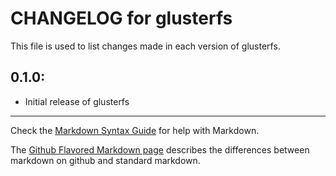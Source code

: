 # CHANGELOG for glusterfs

This file is used to list changes made in each version of glusterfs.

## 0.1.0:

* Initial release of glusterfs

- - -
Check the [Markdown Syntax Guide](http://daringfireball.net/projects/markdown/syntax) for help with Markdown.

The [Github Flavored Markdown page](http://github.github.com/github-flavored-markdown/) describes the differences between markdown on github and standard markdown.
